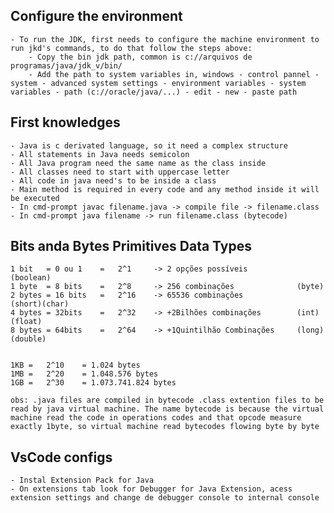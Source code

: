 ## Configure the environment

    - To run the JDK, first needs to configure the machine environment to run jkd's commands, to do that follow the steps above:
        - Copy the bin jdk path, common is c://arquivos de programas/java/jdk_v/bin/
        - Add the path to system variables in, windows - control pannel - system - advanced system settings - environment variables - system variables - path (c://oracle/java/...) - edit - new - paste path

## First knowledges

    - Java is c derivated language, so it need a complex structure
    - All statements in Java needs semicolon
    - All Java program need the same name as the class inside
    - All classes need to start with uppercase letter
    - All code in java need's to be inside a class
    - Main method is required in every code and any method inside it will be executed
    - In cmd-prompt javac filename.java -> compile file -> filename.class
    - In cmd-prompt java filename -> run filename.class (bytecode)

## Bits anda Bytes                                             Primitives Data Types

    1 bit   = 0 ou 1    =   2^1     -> 2 opções possíveis           (boolean)
    1 byte  = 8 bits    =   2^8     -> 256 combinações              (byte)
    2 bytes = 16 bits   =   2^16    -> 65536 combinações            (short)(char)
    4 bytes = 32bits    =   2^32    -> +2Bilhões combinações        (int)(float)
    8 bytes = 64bits    =   2^64    -> +1Quintilhão Combinações     (long)(double)


    1KB =   2^10    = 1.024 bytes
    1MB =   2^20    = 1.048.576 bytes
    1GB =   2^30    = 1.073.741.824 bytes

    obs: .java files are compiled in bytecode .class extention files to be read by java virtual machine. The name bytecode is because the virtual machine read the code in operations codes and that opcode measure exactly 1byte, so virtual machine read bytecodes flowing byte by byte

## VsCode configs

    - Instal Extension Pack for Java
    - On extensions tab look for Debugger for Java Extension, acess extension settings and change de debugger console to internal console
